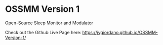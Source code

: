 # OSSMM Version 1
Open-Source Sleep Monitor and Modulator

Check out the Github Live Page here:
https://jvgiordano.github.io/OSSMM-Version-1/
